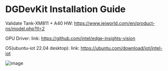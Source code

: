 # DGDevKit Installation Guide

Validate Tank-XM811 + A40
HW: https://www.ieiworld.com/en/product-ns/model.php?II=2

GPU Driver:
link: https://github.com/intel/edge-insights-vision

OS(ubuntu-iot 22.04 desktop):
link: https://ubuntu.com/download/iot/intel-iot

![image](https://miro.medium.com/v2/resize:fit:720/format:webp/1*oa1iSqJPZomZW-cwkSwSLA.png)

